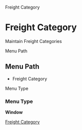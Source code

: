 
Freight Category
# Freight Category


Maintain Freight Categories

Menu Path
## Menu Path



- Freight Category

Menu Type
### Menu Type

**Window**


[Freight Category](../../window-freight-category.md)